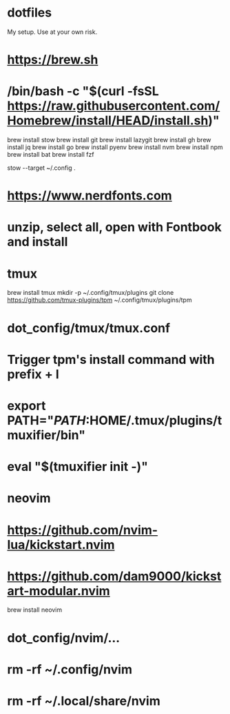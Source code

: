 # dotfiles
My setup.  Use at your own risk.

# https://brew.sh
# /bin/bash -c "$(curl -fsSL https://raw.githubusercontent.com/Homebrew/install/HEAD/install.sh)"

brew install stow
brew install git 
brew install lazygit
brew install gh 
brew install jq
brew install go
brew install pyenv
brew install nvm
brew install npm
brew install bat
brew install fzf

stow --target ~/.config .

# https://www.nerdfonts.com
# unzip, select all, open with Fontbook and install

# tmux
brew install tmux
mkdir -p ~/.config/tmux/plugins
git clone https://github.com/tmux-plugins/tpm ~/.config/tmux/plugins/tpm
# dot_config/tmux/tmux.conf
# Trigger tpm's install command with prefix + I 

# export PATH="$PATH:$HOME/.tmux/plugins/tmuxifier/bin"
# eval "$(tmuxifier init -)"
 
# neovim
# https://github.com/nvim-lua/kickstart.nvim
# https://github.com/dam9000/kickstart-modular.nvim
brew install neovim
# dot_config/nvim/...

# rm -rf ~/.config/nvim
# rm -rf ~/.local/share/nvim


